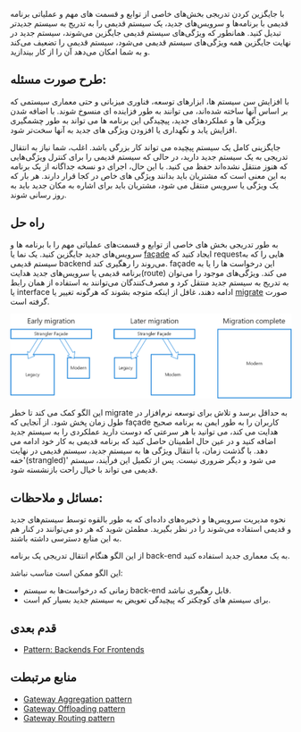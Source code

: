 با جایگزین کردن تدریجی بخش‌های خاصی از توابع و قسمت های مهم و عملیاتی برنامه قدیمی با برنامه‌ها و سرویس‌های جدید، یک سیستم قدیمی را به تدریج به سیستم جدیدتر تبدیل کنید. همانطور که ویژگی‌های سیستم قدیمی جایگزین می‌شوند، سیستم جدید در نهایت جایگزین همه ویژگی‌های سیستم قدیمی می‌شود، سیستم قدیمی را تضعیف می‌کند و به شما امکان می‌دهد آن را از کار بیندازید.

## **طرح صورت مسئله:**

با افزایش سن سیستم ها، ابزارهای توسعه، فناوری میزبانی و حتی معماری سیستمی که بر اساس آنها ساخته شده‌اند، می توانند به طور فزاینده ای منسوخ شوند. با اضافه شدن ویژگی ها و عملکردهای جدید، پیچیدگی این برنامه ها می تواند به طور چشمگیری افزایش یابد و نگهداری یا افزودن ویژگی های جدید به آنها سخت‌تر شود.

جایگزینی کامل یک سیستم پیچیده می تواند کار بزرگی باشد. اغلب، شما نیاز به انتقال تدریجی به یک سیستم جدید دارید، در حالی که سیستم قدیمی را برای کنترل ویژگی‌هایی که هنوز منتقل نشده‌اند حفظ می کنید. با این حال، اجرای دو نسخه جداگانه از یک برنامه به این معنی است که مشتریان باید بدانند ویژگی های خاص در کجا قرار دارند. هر بار که یک ویژگی یا سرویس منتقل می شود، مشتریان باید برای اشاره به مکان جدید باید به روز رسانی شوند.
## راه حل

به طور تدریجی بخش های خاصی از توابع و قسمت‌های عملیاتی مهم را با برنامه ها و سرویس‌های جدید جایگزین کنید. یک نما یا [façade](https://en.wikipedia.org/wiki/Facade_pattern) ایجاد کنید که requestهایی را که به سیستم قدیمی backend  می‌روند را رهگیری کند. façade این درخواست ها را یا به برنامه قدیمی یا سرویس‌های جدید هدایت(route) می کند. ویژگی‌های موجود را می‌توان به تدریج به سیستم جدید منتقل کرد و مصرف‌کنندگان می‌توانند به استفاده از همان رابط یا interface ادامه دهند، غافل از اینکه متوجه بشوند که هرگونه تغییر یا [migrate](https://en.wikipedia.org/wiki/Data_migration) صورت گرفته است.

![strangler](../assets/design_implementation/strangler.png)


این الگو کمک می کند تا خطر migrate به حداقل برسد و تلاش  برای توسعه نرم‌افزار در طول زمان پخش شود. از آنجایی که façade کاربران را به طور ایمن به برنامه صحیح هدایت می کند، می توانید با هر سرعتی که دوست دارید عملکردی را به سیستم جدید اضافه کنید و در عین حال اطمینان حاصل کنید که برنامه قدیمی به کار خود ادامه می دهد. با گذشت زمان، با انتقال ویژگی ها به سیستم جدید، سیستم قدیمی در نهایت 'خفه(strangled)' می شود و دیگر ضروری نیست. پس از تکمیل این فرآیند، سیستم قدیمی می تواند با خیال راحت بازنشسته شود.

## مسائل و ملاحظات:

نحوه مدیریت سرویس‌ها و ذخیره‌های داده‌ای که به طور بالقوه توسط سیستم‌های جدید و قدیمی استفاده می‌شوند را در نظر بگیرید. مطمئن شوید که هر دو می‌توانند در کنار هم به این منابع دسترسی داشته باشند.


از این الگو هنگام انتقال تدریجی یک برنامه back-end به یک معماری جدید استفاده کنید.  
  
این الگو ممکن است مناسب نباشد:  
  
* زمانی که درخواست‌ها به سیستم back-end قابل رهگیری نباشد.  
* برای سیستم های کوچکتر که پیچیدگی تعویض به سیستم جدید بسیار کم است.
## قدم بعدی

- [Pattern: Backends For Frontends](https://samnewman.io/patterns/architectural/bff/)


## منابع مرتبطت

- [Gateway Aggregation pattern](https://learn.microsoft.com/en-us/azure/architecture/patterns/gateway-aggregation)
- [Gateway Offloading pattern](https://learn.microsoft.com/en-us/azure/architecture/patterns/gateway-offloading)
- [Gateway Routing pattern](https://learn.microsoft.com/en-us/azure/architecture/patterns/gateway-routing)